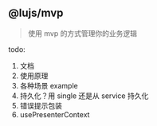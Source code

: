 ## @lujs/mvp

> 使用 mvp 的方式管理你的业务逻辑

todo:

1. 文档
2. 使用原理
3. 各种场景 example
4. 持久化？用 single 还是从 service 持久化
5. 错误提示包装
6. usePresenterContext
